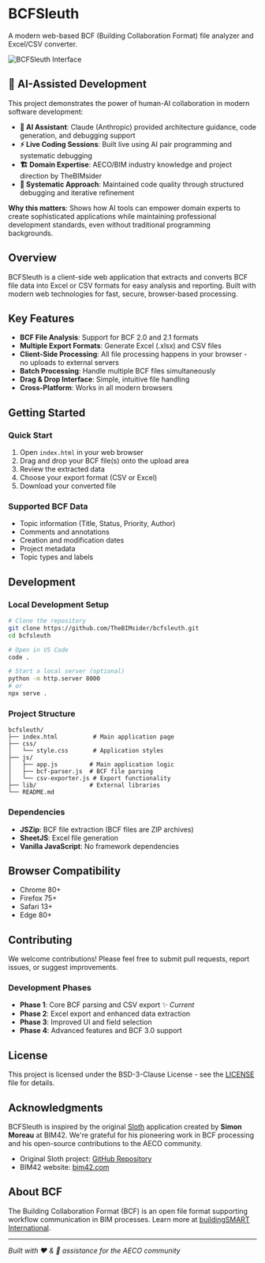 # BCFSleuth

A modern web-based BCF (Building Collaboration Format) file analyzer and Excel/CSV converter.

![BCFSleuth Interface](https://via.placeholder.com/800x400/2196F3/ffffff?text=BCFSleuth+Interface+Screenshot)

## 🤖 AI-Assisted Development

This project demonstrates the power of human-AI collaboration in modern software development:

- **🧠 AI Assistant**: Claude (Anthropic) provided architecture guidance, code generation, and debugging support
- **⚡ Live Coding Sessions**: Built live using AI pair programming and systematic debugging
- **🏗️ Domain Expertise**: AECO/BIM industry knowledge and project direction by TheBIMsider
- **🎯 Systematic Approach**: Maintained code quality through structured debugging and iterative refinement

**Why this matters**: Shows how AI tools can empower domain experts to create sophisticated applications while maintaining professional development standards, even without traditional programming backgrounds.

## Overview

BCFSleuth is a client-side web application that extracts and converts BCF file data into Excel or CSV formats for easy analysis and reporting. Built with modern web technologies for fast, secure, browser-based processing.

## Key Features

- **BCF File Analysis**: Support for BCF 2.0 and 2.1 formats
- **Multiple Export Formats**: Generate Excel (.xlsx) and CSV files
- **Client-Side Processing**: All file processing happens in your browser - no uploads to external servers
- **Batch Processing**: Handle multiple BCF files simultaneously
- **Drag & Drop Interface**: Simple, intuitive file handling
- **Cross-Platform**: Works in all modern browsers

## Getting Started

### Quick Start
1. Open `index.html` in your web browser
2. Drag and drop your BCF file(s) onto the upload area
3. Review the extracted data
4. Choose your export format (CSV or Excel)
5. Download your converted file

### Supported BCF Data
- Topic information (Title, Status, Priority, Author)
- Comments and annotations
- Creation and modification dates
- Project metadata
- Topic types and labels

## Development

### Local Development Setup
```bash
# Clone the repository
git clone https://github.com/TheBIMsider/bcfsleuth.git
cd bcfsleuth

# Open in VS Code
code .

# Start a local server (optional)
python -m http.server 8000
# or
npx serve .
```

### Project Structure
```
bcfsleuth/
├── index.html          # Main application page
├── css/
│   └── style.css       # Application styles
├── js/
│   ├── app.js         # Main application logic
│   ├── bcf-parser.js  # BCF file parsing
│   └── csv-exporter.js # Export functionality
├── lib/               # External libraries
└── README.md
```

### Dependencies
- **JSZip**: BCF file extraction (BCF files are ZIP archives)
- **SheetJS**: Excel file generation
- **Vanilla JavaScript**: No framework dependencies

## Browser Compatibility

- Chrome 80+
- Firefox 75+
- Safari 13+
- Edge 80+

## Contributing

We welcome contributions! Please feel free to submit pull requests, report issues, or suggest improvements.

### Development Phases
- **Phase 1**: Core BCF parsing and CSV export ✨ *Current*
- **Phase 2**: Excel export and enhanced data extraction
- **Phase 3**: Improved UI and field selection
- **Phase 4**: Advanced features and BCF 3.0 support

## License

This project is licensed under the BSD-3-Clause License - see the [LICENSE](LICENSE) file for details.

## Acknowledgments

BCFSleuth is inspired by the original [Sloth](https://www.bim42.com/products/sloth.html) application created by **Simon Moreau** at BIM42. We're grateful for his pioneering work in BCF processing and his open-source contributions to the AECO community.

- Original Sloth project: [GitHub Repository](https://github.com/simonmoreau/Sloth)
- BIM42 website: [bim42.com](https://www.bim42.com)

## About BCF

The Building Collaboration Format (BCF) is an open file format supporting workflow communication in BIM processes. Learn more at [buildingSMART International](https://www.buildingsmart.org/standards/bsi-standards/building-collaboration-format-bcf/).

---

*Built with ❤️ & 🤖 assistance for the AECO community*
